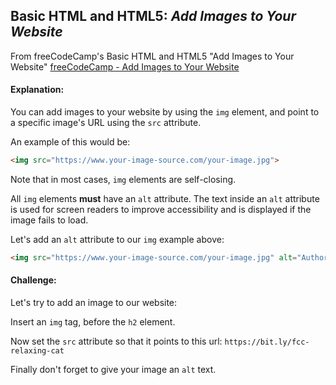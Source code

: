 ## Basic HTML and HTML5: *Add Images to Your Website*
From freeCodeCamp's Basic HTML and HTML5 "Add Images to Your Website"
[freeCodeCamp - Add Images to Your Website](https://beta.freecodecamp.org/en/challenges/basic-html-and-html5/add-images-to-your-website)

#### **Explanation:**
You can add images to your website by using the `img` element, and point to a specific image's URL using the `src` attribute.

An example of this would be:
``` html
<img src="https://www.your-image-source.com/your-image.jpg">
```
Note that in most cases, `img` elements are self-closing.

All `img` elements **must** have an `alt` attribute. The text inside an `alt` attribute is used for screen readers to improve accessibility and is displayed if the image fails to load.

Let's add an `alt` attribute to our `img` example above:
``` html
<img src="https://www.your-image-source.com/your-image.jpg" alt="Author standing on a beach with two thumbs up.">
```
#### Challenge:
Let's try to add an image to our website:

Insert an `img` tag, before the `h2` element.

Now set the `src` attribute so that it points to this url:
`https://bit.ly/fcc-relaxing-cat`

Finally don't forget to give your image an `alt` text.
